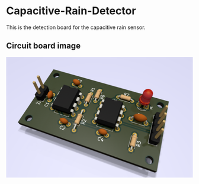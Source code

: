 # Capacitive-Rain-Detector
This is the detection board for the capacitive rain sensor.

## Circuit board image
![Circuit board image](https://raw.githubusercontent.com/naoto64/Capacitive-Rain-Detector/main/rain-cap-detector.png)
